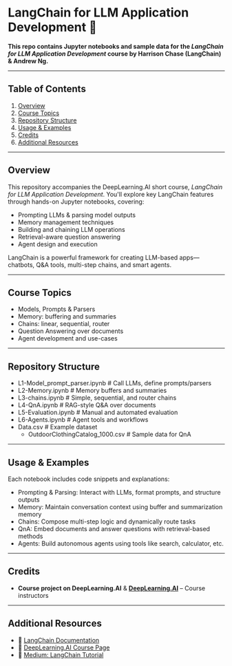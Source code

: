# LangChain for LLM Application Development 🚀

**This repo contains Jupyter notebooks and sample data for the *LangChain for LLM Application Development* course by Harrison Chase (LangChain) & Andrew Ng.**

---

## Table of Contents

1. [Overview](#overview)  
2. [Course Topics](#course-topics)  
3. [Repository Structure](#repository-structure)  
4. [Usage & Examples](#usage--examples)  
5. [Credits](#credits)  
6. [Additional Resources](#additional-resources)

---

## Overview

This repository accompanies the DeepLearning.AI short course, _LangChain for LLM Application Development_. You'll explore key LangChain features through hands-on Jupyter notebooks, covering:

- Prompting LLMs & parsing model outputs  
- Memory management techniques  
- Building and chaining LLM operations  
- Retrieval-aware question answering  
- Agent design and execution  

LangChain is a powerful framework for creating LLM-based apps—chatbots, Q&A tools, multi-step chains, and smart agents.

---

## Course Topics

- Models, Prompts & Parsers  
- Memory: buffering and summaries  
- Chains: linear, sequential, router  
- Question Answering over documents  
- Agent development and use-cases  

---

## Repository Structure

- L1-Model_prompt_parser.ipynb # Call LLMs, define prompts/parsers
- L2-Memory.ipynb # Memory buffers and summaries
- L3-chains.ipynb # Simple, sequential, and router chains
- L4-QnA.ipynb # RAG-style Q&A over documents
- L5-Evaluation.ipynb # Manual and automated evaluation
- L6-Agents.ipynb # Agent tools and workflows
- Data.csv # Example dataset
  - OutdoorClothingCatalog_1000.csv # Sample data for QnA

---

## Usage & Examples

Each notebook includes code snippets and explanations:

- Prompting & Parsing: Interact with LLMs, format prompts, and structure outputs
- Memory: Maintain conversation context using buffer and summarization memory
- Chains: Compose multi-step logic and dynamically route tasks
- QnA: Embed documents and answer questions with retrieval-based methods
- Agents: Build autonomous agents using tools like search, calculator, etc.

---

## Credits

- **Course project on DeepLearning.AI** & [**DeepLearning.AI**](https://www.deeplearning.ai/short-courses/langchain-for-llm-application-development/?utm_source=chatgpt.com) – Course instructors
  
---

## Additional Resources

- 📘 [LangChain Documentation](https://langchain.com)  
- 🏫 [DeepLearning.AI Course Page](https://www.deeplearning.ai/short-courses/langchain-for-llm-application-development/?utm_source=chatgpt.com)  
- 📄 [Medium: LangChain Tutorial](https://medium.com/indiciumtech/using-langchain-for-llm-application-development-a-simple-data-analysis-tool-7c80a9925948?utm_source=chatgpt.com)